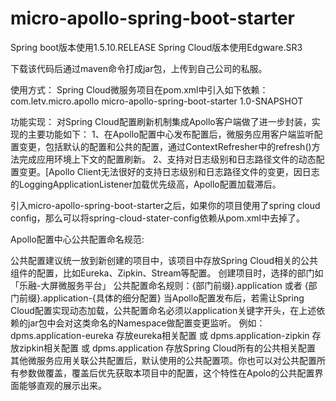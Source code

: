 # micro-apollo-spring-boot-starter

Spring boot版本使用1.5.10.RELEASE
Spring Cloud版本使用Edgware.SR3

下载该代码后通过maven命令打成jar包，上传到自己公司的私服。

使用方式：
Spring Cloud微服务项目在pom.xml中引入如下依赖：
<dependency>
 <groupId>com.letv.micro.apollo</groupId>
 <artifactId>micro-apollo-spring-boot-starter</artifactId>
 <version>1.0-SNAPSHOT</version>
</dependency>

功能实现：
对Spring Cloud配置刷新机制集成Apollo客户端做了进一步封装，实现的主要功能如下：
1、在Apollo配置中心发布配置后，微服务应用客户端监听配置变更，包括默认的配置和公共的配置，通过ContextRefresher中的refresh()方法完成应用环境上下文的配置刷新。
2、支持对日志级别和日志路径文件的动态配置变更。[Apollo Client无法很好的支持日志级别和日志路径文件的变更，因日志的LoggingApplicationListener加载优先级高，Apollo配置加载滞后。

引入micro-apollo-spring-boot-starter之后，如果你的项目使用了spring cloud config，那么可以将spring-cloud-stater-config依赖从pom.xml中去掉了。


Apollo配置中心公共配置命名规范:

公共配置建议统一放到新创建的项目中，该项目中存放Spring Cloud相关的公共组件的配置，比如Eureka、Zipkin、Stream等配置。
创建项目时，选择的部门如「乐融-大屏微服务平台」
公共配置命名规则：{部门前缀}.application  或者 {部门前缀}.application-{具体的细分配置}
当Apollo配置发布后，若需让Spring Cloud配置实现动态加载，公共配置命名必须以application关键字开头，在上述依赖的jar包中会对这类命名的Namespace做配置变更监听。
例如：
dpms.application-eureka 存放eureka相关配置 
或 dpms.application-zipkin 存放zipkin相关配置
或 dpms.application  存放Spring Cloud所有的公共相关配置
其他微服务应用关联公共配置后，默认使用的公共配置项。你也可以对公共配置所有参数做覆盖，覆盖后优先获取本项目中的配置，这个特性在Apolo的公共配置界面能够直观的展示出来。
